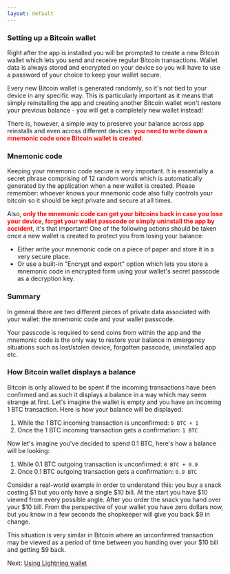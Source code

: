 ```yaml
---
layout: default
---
```


### [](#setting-up-bitcoin-wallet)Setting up a Bitcoin wallet

Right after the app is installed you will be prompted to create a new Bitcoin wallet which lets you send and receive regular Bitcoin transactions. Wallet data is always stored and encrypted on your device so you will have to use a password of your choice to keep your wallet secure.

Every new Bitcoin wallet is generated randomly, so it's not tied to your device in any specific way. This is particularly important as it means that simply reinstalling the app and creating another Bitcoin wallet won't restore your previous balance - you will get a completely new wallet instead!

There is, however, a simple way to preserve your balance across app reinstalls and even across different devices: <strong><font color="red">you need to write down a mnemonic code once Bitcoin wallet is created</font></strong>.

### [](#mnemonic-code)Mnemonic code

Keeping your mnemonic code secure is very important. It is essentially a secret phrase comprising of 12 random words which is automatically generated by the application when a new wallet is created. Please remember: whoever knows your mnemonic code also fully controls your bitcoin so it should be kept private and secure at all times.

Also, <strong><font color="red">only the mnemonic code can get your bitcoins back in case you lose your device, forget your wallet passcode or simply uninstall the app by accident</font></strong>, it's that important! One of the following actions should be taken once a new wallet is created to protect you from losing your balance:

- Either write your mnemonic code on a piece of paper and store it in a very secure place.
- Or use a built-in "Encrypt and export" option which lets you store a mnemonic code in encrypted form using your wallet's secret passcode as a decryption key.

### [](#summary)Summary

In general there are two different pieces of private data associated with your wallet: the mnemonic code and your wallet passcode. 

Your passcode is required to send coins from within the app and the mnemonic code is the only way to restore your balance in emergency situations such as lost/stolen device, forgotten passcode, uninstalled app etc.

### [](how-bitcoin-wallet-displays-balance)How Bitcoin wallet displays a balance

Bitcoin is only allowed to be spent if the incoming transactions have been confirmed and as such it displays a balance in a way which may seem strange at first. Let's imagine the wallet is empty and you have an incoming 1 BTC transaction. Here is how your balance will be displayed:

1. While the 1 BTC incoming transaction is unconfirmed: `0 BTC + 1`
2. Once the 1 BTC incoming transaction gets a confirmation: `1 BTC`

Now let's imagine you've decided to spend 0.1 BTC, here's how a balance will be looking:

1. While 0.1 BTC outgoing transaction is unconfirmed: `0 BTC + 0.9`
2. Once 0.1 BTC outgoing transaction gets a confirmation: `0.9 BTC`

Consider a real-world example in order to understand this: you buy a snack costing $1 but you only have a single $10 bill. At the start you have $10 viewed from every possible angle. After you order the snack you hand over your $10 bill. From the perspective of your wallet you have zero dollars now, but you know in a few seconds the shopkeeper will give you back $9 in change. 

This situation is very similar in Bitcoin where an unconfirmed transaction may be viewed as a period of time between you handing over your $10 bill and getting $9 back.

Next: [Using Lightning wallet](http://lightning-wallet.com/using-lightning-wallet.html#using-lightning-wallet)
